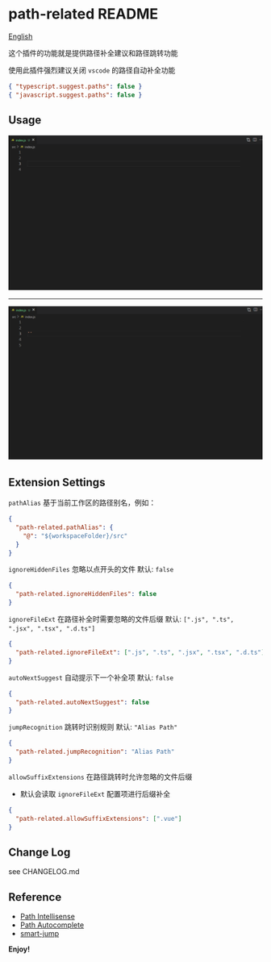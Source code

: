 # path-related README

[English](README.EN.md)

这个插件的功能就是提供路径补全建议和路径跳转功能

使用此插件强烈建议关闭 `vscode` 的路径自动补全功能

```json
{ "typescript.suggest.paths": false }
{ "javascript.suggest.paths": false }
```

## Usage

![path-tip-example](public/images/path-tip.gif)

---

![path-jump-example](public/images/path-jump.gif)

## Extension Settings

`pathAlias` 基于当前工作区的路径别名，例如：

```json
{
  "path-related.pathAlias": {
    "@": "${workspaceFolder}/src"
  }
}
```

`ignoreHiddenFiles` 忽略以点开头的文件 默认: `false`

```json
{
  "path-related.ignoreHiddenFiles": false
}
```

`ignoreFileExt` 在路径补全时需要忽略的文件后缀 默认: `[".js", ".ts", ".jsx", ".tsx", ".d.ts"]`

```json
{
  "path-related.ignoreFileExt": [".js", ".ts", ".jsx", ".tsx", ".d.ts"]
}
```

`autoNextSuggest` 自动提示下一个补全项 默认: `false`

```json
{
  "path-related.autoNextSuggest": false
}
```

`jumpRecognition` 跳转时识别规则 默认: `"Alias Path"`

```json
{
  "path-related.jumpRecognition": "Alias Path"
}
```

`allowSuffixExtensions` 在路径跳转时允许忽略的文件后缀

- 默认会读取 `ignoreFileExt` 配置项进行后缀补全

```json
{
  "path-related.allowSuffixExtensions": [".vue"]
}
```

## Change Log

see CHANGELOG.md

## Reference

- [Path Intellisense](https://marketplace.visualstudio.com/items?itemName=christian-kohler.path-intellisense)
- [Path Autocomplete](https://marketplace.visualstudio.com/items?itemName=ionutvmi.path-autocomplete)
- [smart-jump](https://marketplace.visualstudio.com/items?itemName=deqiaochen.smart-jump)

**Enjoy!**
